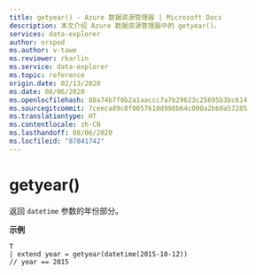 ```yaml
---
title: getyear() - Azure 数据资源管理器 | Microsoft Docs
description: 本文介绍 Azure 数据资源管理器中的 getyear()。
services: data-explorer
author: orspod
ms.author: v-tawe
ms.reviewer: rkarlin
ms.service: data-explorer
ms.topic: reference
origin.date: 02/13/2020
ms.date: 08/06/2020
ms.openlocfilehash: 88a74b7f8b2a1aaccc7a7b29623c25695b3bc614
ms.sourcegitcommit: 7ceeca89c0f0057610d998b64c000a2bb0a57285
ms.translationtype: HT
ms.contentlocale: zh-CN
ms.lasthandoff: 08/06/2020
ms.locfileid: "87841742"
---
```

# <a name="getyear"></a>getyear()

返回 `datetime` 参数的年份部分。

**示例**

```kusto
T
| extend year = getyear(datetime(2015-10-12))
// year == 2015
```